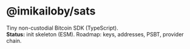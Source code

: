 # @imikailoby/sats

Tiny non-custodial Bitcoin SDK (TypeScript).  
**Status:** init skeleton (ESM). Roadmap: keys, addresses, PSBT, provider chain.
